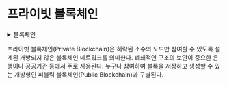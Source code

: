 # 프라이빗 블록체인

<details>

<summary>블록체인</summary>



</details>

프라이빗 블록체인(Private Blockchain)은 허락된 소수의 노드만 참여할 수 있도록 설계된 개방되지 않은 블록체인 네트워크를 의미한다. 폐쇄적인 구조의 보안이 중요한 은행이나 공공기관 등에서 주로 사용된다. 누구나 참여하여 블록을 저장하고 생성할 수 있는 개방형인 퍼블릭 블록체인(Public Blockchain)과 구별된다.
